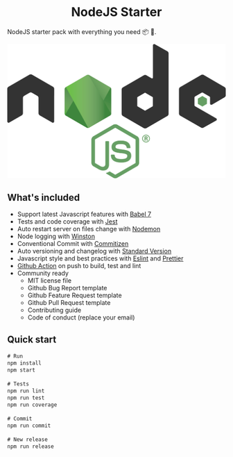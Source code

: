 <h1 style="text-align:center;">NodeJS Starter</h1>

NodeJS starter pack with everything you need 📦 🚀.

![NodeJS](nodejs.png)

## What's included

* Support latest Javascript features with [Babel 7](https://babeljs.io)
* Tests and code coverage with [Jest](https://jestjs.io)
* Auto restart server on files change with [Nodemon](https://nodemon.io)
* Node logging with [Winston](https://github.com/winstonjs/winston)
* Conventional Commit with [Commitizen](https://github.com/commitizen/cz-cli)
* Auto versioning and changelog with [Standard Version](https://github.com/conventional-changelog/standard-version)
* Javascript style and best practices with [Eslint](https://eslint.org) and [Prettier](https://prettier.io)
* [Github Action](https://github.com/features/actions) on push to build, test and lint
* Community ready
  * MIT license file
  * Github Bug Report template
  * Github Feature Request template
  * Github Pull Request template
  * Contributing guide
  * Code of conduct (replace your email)

## Quick start

```
# Run
npm install
npm start

# Tests
npm run lint
npm run test
npm run coverage

# Commit
npm run commit

# New release
npm run release
```
